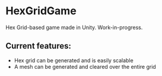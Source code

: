 # HexGridGame
 Hex Grid-based game made in Unity. Work-in-progress.
## Current features:
- Hex grid can be generated and is easily scalable
- A mesh can be generated and cleared over the entire grid